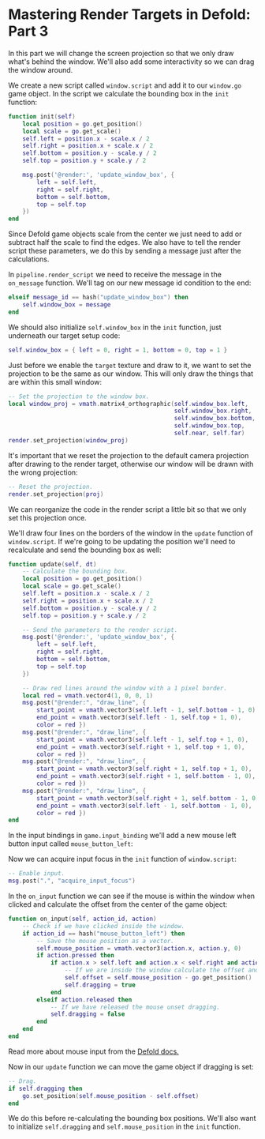 # Mastering Render Targets in Defold: Part 3

In this part we will change the screen projection so that we only draw what's behind the window. We'll also add some interactivity so we can drag the window around.

We create a new script called `window.script` and add it to our `window.go` game object.
In the script we calculate the bounding box in the `init` function:
```lua
function init(self)
    local position = go.get_position()
    local scale = go.get_scale()
    self.left = position.x - scale.x / 2
    self.right = position.x + scale.x / 2
    self.bottom = position.y - scale.y / 2
    self.top = position.y + scale.y / 2

    msg.post('@render:', 'update_window_box', {
        left = self.left,
        right = self.right,
        bottom = self.bottom,
        top = self.top
    })
end
```
Since Defold game objects scale from the center we just need to add or subtract half the scale to find the edges.
We also have to tell the render script these parameters, we do this by sending a message just after the calculations.

In `pipeline.render_script` we need to receive the message in the `on_message` function.
We'll tag on our new message id condition to the end:
```lua
elseif message_id == hash("update_window_box") then
    self.window_box = message
end
```

We should also initialize `self.window_box` in the `init` function, just underneath our target setup code:
```lua
self.window_box = { left = 0, right = 1, bottom = 0, top = 1 }
```

Just before we enable the `target` texture and draw to it, we want to set the projection to be the same as our window.
This will only draw the things that are within this small window:
```lua
-- Set the projection to the window box.
local window_proj = vmath.matrix4_orthographic(self.window_box.left,
                                               self.window_box.right,
                                               self.window_box.bottom,
                                               self.window_box.top,
                                               self.near, self.far)
render.set_projection(window_proj)
```
It's important that we reset the projection to the default camera projection after drawing to the render target, otherwise our window will be drawn with the wrong projection:
```lua
-- Reset the projection.
render.set_projection(proj)
```
We can reorganize the code in the render script a little bit so that we only set this projection once.

We'll draw four lines on the borders of the window in the `update` function of `window.script`.
If we're going to be updating the position we'll need to recalculate and send the bounding box as well:
```lua
function update(self, dt)
    -- Calculate the bounding box.
    local position = go.get_position()
    local scale = go.get_scale()
    self.left = position.x - scale.x / 2
    self.right = position.x + scale.x / 2
    self.bottom = position.y - scale.y / 2
    self.top = position.y + scale.y / 2

    -- Send the parameters to the render script.
    msg.post('@render:', 'update_window_box', {
        left = self.left,
        right = self.right,
        bottom = self.bottom,
        top = self.top
    })

    -- Draw red lines around the window with a 1 pixel border.
    local red = vmath.vector4(1, 0, 0, 1)
    msg.post("@render:", "draw_line", {
        start_point = vmath.vector3(self.left - 1, self.bottom - 1, 0),
        end_point = vmath.vector3(self.left - 1, self.top + 1, 0),
        color = red })
    msg.post("@render:", "draw_line", {
        start_point = vmath.vector3(self.left - 1, self.top + 1, 0),
        end_point = vmath.vector3(self.right + 1, self.top + 1, 0),
        color = red })
    msg.post("@render:", "draw_line", {
        start_point = vmath.vector3(self.right + 1, self.top + 1, 0),
        end_point = vmath.vector3(self.right + 1, self.bottom - 1, 0),
        color = red })
    msg.post("@render:", "draw_line", {
        start_point = vmath.vector3(self.right + 1, self.bottom - 1, 0),
        end_point = vmath.vector3(self.left - 1, self.bottom - 1, 0),
        color = red })
end
```
In the input bindings in `game.input_binding` we'll add a new mouse left button input called `mouse_button_left`:

Now we can acquire input focus in the `init` function of `window.script`:
```lua
-- Enable input.
msg.post(".", "acquire_input_focus")
```

In the `on_input` function we can see if the mouse is within the window when clicked and calculate the offset from the center of the game object:
```lua
function on_input(self, action_id, action)
	-- Check if we have clicked inside the window.
	if action_id == hash("mouse_button_left") then
		-- Save the mouse position as a vector.
		self.mouse_position = vmath.vector3(action.x, action.y, 0)
		if action.pressed then
			if action.x > self.left and action.x < self.right and action.y > self.bottom and action.y < self.top then
				-- If we are inside the window calculate the offset and set dragging.
				self.offset = self.mouse_position - go.get_position()
				self.dragging = true
			end
		elseif action.released then
			-- If we have released the mouse unset dragging.
			self.dragging = false
		end
	end
end
```
Read more about mouse input from the [Defold docs.](https://defold.com/ref/stable/go/#on_input)

Now in our `update` function we can move the game object if dragging is set:
```lua
-- Drag.
if self.dragging then
    go.set_position(self.mouse_position - self.offset)
end
```
We do this before re-calculating the bounding box positions.
We'll also want to initialize `self.dragging` and `self.mouse_position` in the `init` function.